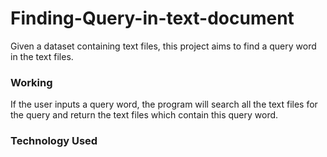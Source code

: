 # Finding-Query-in-text-document
Given a dataset containing text files, this project aims to find a query word in the text files.
<h3> Working</h3>
If the user inputs a query word, the program will search all the text files for the query and return the text files which contain this query word.
<h3> Technology Used</h3>
